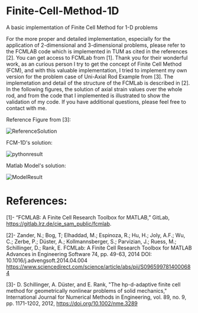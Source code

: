 # Finite-Cell-Method-1D
A basic implementation of Finite Cell Method for 1-D problems

For the more proper and detailed implementation, especially for the application of 2-dimensional and 3-dimensional problems, 
please refer to the FCMLAB code which is implemented in TUM as cited in the references [2]. You can get access to FCMLab from [1]. Thank you for their wonderful work, as an curious person I try to get the concept of Finite Cell Method (FCM), and with this valuable implementation, I tried to implement my own version for the problem case of Uni-Axial Rod Example from [3]. The implemetation and detail of the structure of the FCMLab is described in [2]. In the following figures, the solution of axial strain values over the whole rod, and from the code that I implemented is illustrated to show the validation of my code. If you have additional questions, please feel free to contact with me.

Reference Figure from [3]:

![ReferenceSolution](https://github.com/Edizhanssy/Finite-Cell-Method-1D/assets/128889535/1e897611-8220-46e7-8e4a-d40dfeac499e)


FCM-1D's solution:

![pythonresult](https://github.com/Edizhanssy/Finite-Cell-Method-1D/assets/128889535/1fa1a931-2658-4900-a7a7-8fa2315fee34)


Matlab Model's solution:

![ModelResult](https://github.com/Edizhanssy/Finite-Cell-Method-1D/assets/128889535/187777a7-6998-4625-8de2-f89f9209c3c3)


# References:

[1]- “FCMLAB: A Finite Cell Research Toolbox for MATLAB,” GitLab, https://gitlab.lrz.de/cie_sam_public/fcmlab. 

[2]- Zander, N.; Bog, T; Elhaddad, M.; Espinoza, R.; Hu, H.; Joly, A.F.; Wu, C.; Zerbe, P.; Düster, A.; Kollmannsberger, S.; Parvizian, J.; Ruess, M.; Schillinger, D.; Rank, E. 
FCMLab: A Finite Cell Research Toolbox for MATLAB 
Advances in Engineering Software 74, pp. 49-63, 2014 
DOI: 10.1016/j.advengsoft.2014.04.004 
https://www.sciencedirect.com/science/article/abs/pii/S0965997814000684

[3]- D. Schillinger, A. Düster, and E. Rank, "The hp-d-adaptive finite cell method for geometrically nonlinear problems of solid mechanics," International Journal for Numerical Methods in Engineering, vol. 89, no. 9, pp. 1171-1202, 2012, https://doi.org/10.1002/nme.3289

